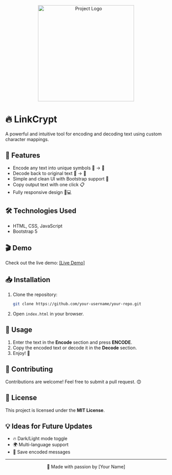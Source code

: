 <p align="center">
    <img src="https://linkcrypt.vercel.app/src/img/logo.png" alt="Project Logo" width="300">
</p>

# 🔥 LinkCrypt

A powerful and intuitive tool for encoding and decoding text using custom character mappings.

## 🚀 Features

- Encode any text into unique symbols 🔡 → 🔣
- Decode back to original text 🔣 → 🔡
- Simple and clean UI with Bootstrap support 🎨
- Copy output text with one click 📋
- Fully responsive design 📱💻

## 🛠️ Technologies Used

- HTML, CSS, JavaScript
- Bootstrap 5

## 🎬 Demo

Check out the live demo: <a href="https://linkcrypt.vercel.app/">[Live Demo]</a>

## 📥 Installation

1. Clone the repository:
   ```bash
   git clone https://github.com/your-username/your-repo.git
   ```
2. Open `index.html` in your browser.

## 📝 Usage

1. Enter the text in the **Encode** section and press **ENCODE**.
2. Copy the encoded text or decode it in the **Decode** section.
3. Enjoy! 🎉

## 🤝 Contributing

Contributions are welcome! Feel free to submit a pull request. 😊

## 📄 License

This project is licensed under the **MIT License**.

## 💡 Ideas for Future Updates

- 🔥 Dark/Light mode toggle
- 🌍 Multi-language support
- 💾 Save encoded messages

---
<p align="center">💙 Made with passion by [Your Name]</p>

